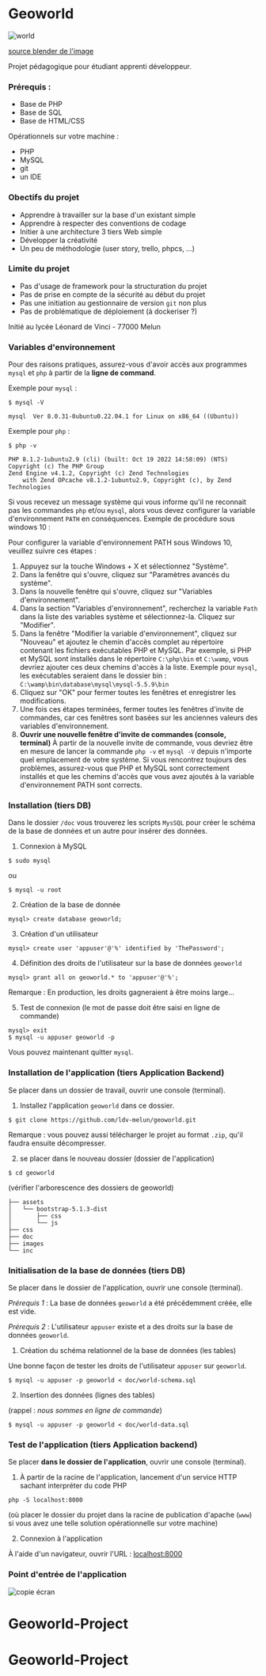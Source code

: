 # Geoworld 

![world](./images/world-logo.png)

[source blender de l'image](https://www.blendernation.com/wp-content/uploads/2019/03/Ring_Of_Iron04_branded.png)

Projet pédagogique pour étudiant apprenti développeur.

### Prérequis :

* Base de PHP
* Base de SQL
* Base de HTML/CSS

Opérationnels sur votre machine :
* PHP
* MySQL
* git 
* un IDE 

### Obectifs du projet

* Apprendre à travailler sur la base d'un existant simple
* Apprendre à respecter des conventions de codage
* Initier à une architecture 3 tiers Web simple
* Développer la créativité
* Un peu de méthodologie (user story, trello, phpcs, ...)

### Limite du projet 

* Pas d'usage de framework pour la structuration du projet 
* Pas de prise en compte de la sécurité au début du projet
* Pas une initiation au gestionnaire de version `git` non plus
* Pas de problématique de déploiement (à dockeriser ?)

Initié au lycée Léonard de Vinci - 77000 Melun

### Variables d'environnement

Pour des raisons pratiques, assurez-vous d'avoir accès aux programmes `mysql` et `php` à partir de la **ligne de command**.

Exemple pour `mysql` :

```
$ mysql -V

mysql  Ver 8.0.31-0ubuntu0.22.04.1 for Linux on x86_64 ((Ubuntu))
```


Exemple pour `php` :

```
$ php -v

PHP 8.1.2-1ubuntu2.9 (cli) (built: Oct 19 2022 14:58:09) (NTS)
Copyright (c) The PHP Group
Zend Engine v4.1.2, Copyright (c) Zend Technologies
    with Zend OPcache v8.1.2-1ubuntu2.9, Copyright (c), by Zend Technologies
```

Si vous recevez un message système qui vous informe qu'il ne reconnait pas les commandes `php` et/ou `mysql`, alors vous devez configurer la variable d'environnement `PATH` en conséquences. Exemple de procédure sous windows 10 :

Pour configurer la variable d'environnement PATH sous Windows 10, veuillez suivre ces étapes :

1. Appuyez sur la touche Windows + X et sélectionnez "Système".
2. Dans la fenêtre qui s'ouvre, cliquez sur "Paramètres avancés du système".
3. Dans la nouvelle fenêtre qui s'ouvre, cliquez sur "Variables d'environnement".
4. Dans la section "Variables d'environnement", recherchez la variable `Path` dans la liste des variables système et sélectionnez-la. Cliquez sur "Modifier".
5. Dans la fenêtre "Modifier la variable d'environnement", cliquez sur "Nouveau" et ajoutez le chemin d'accès complet au répertoire contenant les fichiers exécutables PHP et MySQL. Par exemple, si PHP et MySQL sont installés dans le répertoire `C:\php\bin` et `C:\wamp`, vous devriez ajouter ces deux chemins d'accès à la liste. Exemple pour `mysql`, les exécutables seraient dans le dossier bin : `C:\wamp\bin\database\mysql\mysql-5.5.9\bin`
6. Cliquez sur "OK" pour fermer toutes les fenêtres et enregistrer les modifications.
7. Une fois ces étapes terminées, fermer toutes les fenêtres d'invite de commandes, car ces fenêtres sont basées sur les anciennes valeurs des variables d'environnement.
8. **Ouvrir une nouvelle fenêtre d'invite de commandes (console, terminal)**
À partir de la nouvelle invite de commande, vous devriez être en mesure de lancer la commande `php -v` et `mysql -V` depuis n'importe quel emplacement de votre système. Si vous rencontrez toujours des problèmes, assurez-vous que PHP et MySQL sont correctement installés et que les chemins d'accès que vous avez ajoutés à la variable d'environnement PATH sont corrects.


### Installation (tiers DB)

Dans le dossier `/doc` vous trouverez les scripts `MysSQL` pour créer le schéma de la base de données et un autre pour insérer des données.

1. Connexion à MySQL 
```
$ sudo mysql
```

ou 
```
$ mysql -u root
```

2. Création de la base de donnée
```
mysql> create database geoworld; 
```

3. Création d'un utilisateur

```
mysql> create user 'appuser'@'%' identified by 'ThePassword';
```

4. Définition des droits de l'utilisateur sur la base de données `geoworld`
```
mysql> grant all on geoworld.* to 'appuser'@'%';
```
Remarque : En production, les droits gagneraient à être moins large...

5. Test de connexion (le mot de passe doit être saisi en ligne de commande)
```
mysql> exit
$ mysql -u appuser geoworld -p
```

Vous pouvez maintenant quitter `mysql`.


### Installation de l'application (tiers Application Backend)

Se placer dans un dossier de travail, ouvrir une console (terminal).

1. Installez l'application `geoworld` dans ce dossier.

```
$ git clone https://github.com/ldv-melun/geoworld.git
```

Remarque : vous pouvez aussi télécharger le projet au format `.zip`, qu'il faudra ensuite décompresser.

2. se placer dans le nouveau dossier (dossier de l'application)

```
$ cd geoworld
```

(vérifier l'arborescence des dossiers de geoworld)
```
├── assets
│   └── bootstrap-5.1.3-dist
│       ├── css
│       └── js
├── css
├── doc
├── images
└── inc
```

### Initialisation de la base de données (tiers DB)

Se placer dans le dossier de l'application, ouvrir une console (terminal).

*Prérequis 1* : La base de données `geoworld` a été précédemment créée, elle est vide.

*Prérequis 2* : L'utilisateur `appuser` existe et a des droits sur la base de données `geoworld`.

1. Création du schéma relationnel de la base de données (les tables)

Une bonne façon de tester les droits de l'utilisateur `appuser` sur `geoworld`.  

```
$ mysql -u appuser -p geoworld < doc/world-schema.sql
```

2. Insertion des données (lignes des tables)

(rappel : _nous sommes en ligne de commande_) 
```
$ mysql -u appuser -p geoworld < doc/world-data.sql
```


### Test de l'application (tiers Application backend)

Se placer **dans le dossier de l'application**, ouvrir une console (terminal).

1. À partir de la racine de l'application, lancement d'un service HTTP sachant interpréter du code PHP
```
php -S localhost:8000
```
(où placer le dossier du projet dans la racine de publication d'apache (`www`) si vous avez une telle solution opérationnelle sur votre machine)

2. Connexion à l'application

À l'aide d'un navigateur, ouvrir l'URL : [localhost:8000](localhost:8000)

### Point d'entrée de l'application

![copie écran](./images/projet-attendus.png)
# Geoworld-Project
# Geoworld-Project
